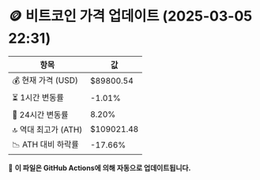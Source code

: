# 🪙 비트코인 가격 업데이트 (2025-03-05 22:31)

| 항목                | 값 |
|--------------------|----------------|
| 💰 현재 가격 (USD) | $89800.54 |
| ⏳ 1시간 변동률    | -1.01% |
| 📆 24시간 변동률   | 8.20% |
| 🔝 역대 최고가 (ATH) | $109021.48 |
| 📉 ATH 대비 하락률 | -17.66% |

🔄 **이 파일은 GitHub Actions에 의해 자동으로 업데이트됩니다.**
